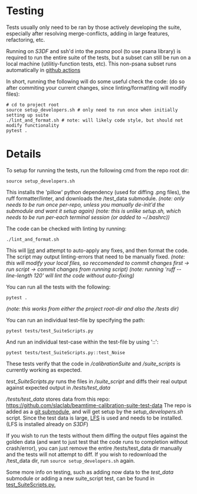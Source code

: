 # Testing

Tests usually only need to be ran by those actively developing the suite, especially after
resolving merge-conflicts, adding in large features, refactoring, etc.

Running on _S3DF_ and ssh'd into the _psana_ pool (to use psana library) is required to run the entire suite of the tests,
but a subset can still be run on a local machine (utilitiy-function tests, etc).
This non-psana subset runs automatically in [github actions](https://github.com/slaclab/beamtime-calibration-suite/actions/workflows/run-tests.yml)

In short, running the following will do some useful check the code: (do so after commiting your current changes, since linting/format\ting will modify files):
```
# cd to project root
source setup_developers.sh # only need to run once when initially setting up suite
./lint_and_format.sh # note: will likely code style, but should not modify functionality
pytest .
```

# Details

To setup for running the tests, run the following cmd from the repo root dir:
```
source setup_developers.sh
```
This installs the 'pillow' python dependency (used for diffing .png files), the ruff formatter/linter, and downloads the /test_data submodule.
_(note: only needs to be run once per-repo, unless you manually de-init'd the submodule and want it setup again)_
_(note: this is unlike setup.sh, which needs to be run per-each terminal session (or added to ~/.bashrc))_


The code can be checked with linting by running:
```
./lint_and_format.sh
```
This will [lint](https://en.wikipedia.org/wiki/Lint_(software)) and attempt to auto-apply any fixes, and then format the code.
The script may output linting-errors that need to be manually fixed.
_(note: this will modify your local files, so reccomended to commit changes first -> run script -> commit changes from running script)_
_(note: running 'ruff --line-length 120' will lint the code without auto-fixing)_


You can run all the tests with the following:
```
pytest .
```
_(note: this works from either the project root-dir and also the /tests dir)_


You can run an individual test-file by specifying the path:
```
pytest tests/test_SuiteScripts.py
```

And run an individual test-case within the test-file by using '::':
```
pytest tests/test_SuiteScripts.py::test_Noise
```

These tests verify that the code in _/calibrationSuite_ and _/suite\_scripts_ is currently working as expected.

_test\_SuiteScripts.py_ runs the files in _/suite\_script_ and diffs their real output against expected output in _/tests/test\_data_

_/tests/test\_data_ stores data from this repo: <https://github.com/slaclab/beamtime-calibration-suite-test-data>
The repo is added as a [git submodule](https://gist.github.com/gitaarik/8735255), and will get setup by the _setup_developers.sh_ script.
Since the test data is large, [LFS](https://docs.github.com/en/repositories/working-with-files/managing-large-files/installing-git-large-file-storage) is used and needs to be installed. (LFS is installed already on _S3DF_)

If you wish to run the tests without them diffing the output files against the golden data (and want to just test that the code runs to completion without crash/error), you can just remove the entire /tests/test_data dir manually and the tests will not attempt to diff. If you wish to redownload the /test_data dir, run `source setup_developers.sh` again.

Some more info on testing, such as adding now data to the _test\_data_ submodule or adding a new suite_script test, can be found in [test_SuiteScripts.py.](https://github.com/slaclab/beamtime-calibration-suite/blob/development/tests/test_SuiteScripts.py)
